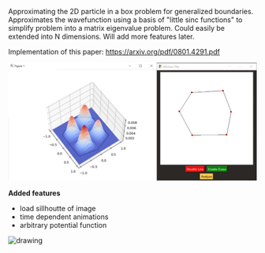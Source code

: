 Approximating the 2D particle in a box problem for generalized boundaries. Approximates the wavefunction using a basis of "little sinc functions" to simplify problem into a matrix eigenvalue problem. Could easily be extended into N dimensions. Will add more features later.

Implementation of this paper: https://arxiv.org/pdf/0801.4291.pdf

![Example of use](I1.png)

**Added features**
- load sillhoutte of image
- time dependent animations
- arbitrary potential function

<img src="test.gif" alt="drawing" width="50%"/>
